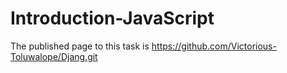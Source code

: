 # Introduction-JavaScript
The published page to this task is https://github.com/Victorious-Toluwalope/Djang.git
